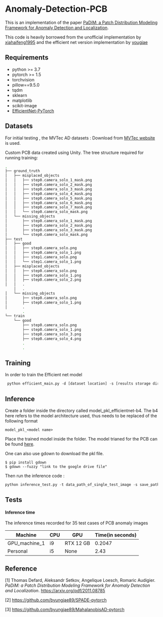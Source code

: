 # Anomaly-Detection-PCB
This is an implementation of the paper [PaDiM: a Patch Distribution Modeling Framework for Anomaly Detection and Localization](https://arxiv.org/pdf/2011.08785).   

This code is heavily borrowed from the unofficial implementation by [xiahaifeng1995](https://github.com/xiahaifeng1995/PaDiM-Anomaly-Detection-Localization-master) and the efficient net version implementation by [yougjae](https://github.com/youngjae-avikus/PaDiM-EfficientNet/tree/master)

## Requirements
* python >= 3.7
* pytorch >= 1.5
* torchvision
* pillow==9.5.0
* tqdm
* sklearn
* matplotlib
* scikit-image
* [EfficientNet-PyTorch](https://github.com/lukemelas/EfficientNet-PyTorch)

## Datasets
For initial testing , the  MVTec AD datasets : Download from [MVTec website](https://www.mvtec.com/company/research/datasets/mvtec-ad/) is used. 

Custom PCB data created using Unity. The tree structure required for running training:
```bash
.
├── ground_truth
│   ├── misplaced_objects
│   │   ├── step0.camera_solo_1_mask.png
│   │   ├── step0.camera_solo_2_mask.png
│   │   ├── step0.camera_solo_3_mask.png
│   │   ├── step0.camera_solo_4_mask.png
│   │   ├── step0.camera_solo_5_mask.png
│   │   ├── step0.camera_solo_6_mask.png
│   │   ├── step0.camera_solo_7_mask.png
│   │   └── step0.camera_solo_mask.png
│   └── missing_objects
│       ├── step0.camera_solo_1_mask.png
│       ├── step0.camera_solo_2_mask.png
│       ├── step0.camera_solo_3_mask.png
│       └── step0.camera_solo_mask.png
├── test
│   ├── good
│   │   ├── step0.camera_solo.png
│   │   ├── step0.camera_solo_1.png
│   │   ├── step1.camera_solo.png
│   │   └── step1.camera_solo_1.png
│   ├── misplaced_objects
│   │   ├── step0.camera_solo.png
│   │   ├── step0.camera_solo_1.png
│   │   ├── step0.camera_solo_2.png
│   │   .
    │   .
│   └── missing_objects
│       ├── step0.camera_solo.png
│       ├── step0.camera_solo_1.png
│       .
        .
└── train
    └── good
        ├── step0.camera_solo.png
        ├── step0.camera_solo_1.png
        ├── step0.camera_solo_3.png
        ├── step0.camera_solo_4.png
        .
        .

```

## Training 

In order to train the Efficient net model
```python
 python efficient_main.py -d [dataset location] -s [results storage directory] --training 
 ```

 ## Inference

 Create a folder inside the directory called model_pkl_efficientnet-b4. The b4 here refers to the model architecture used, thus needs to be replaced of the following format
 ```
model_pkl_<model name>
 ```

Place the trained model inside the folder. The model trianed for the PCB can be found [here](https://drive.google.com/file/d/1h28jrUBAWC0qK6xuzVMcmFyPKlIyZUKM/view?usp=sharing). 

One can also use gdown to download the pkl file.
```
$ pip install gdown
$ gdown --fuzzy "link to the google drive file"
```

Then run the inference code :
```python
python inference_test.py -t data_path_of_single_test_image -s save_path_where_the_pkl_folder_exists_and_where_results_are_stored
```

## Tests

#### Inference time
The inference times recorded for 35 test cases of PCB anomaly images

|    Machine    |      CPU      |     GPU      |     Time(in seconds)      |
| ------------- | ------------- | ------------ | -----------------------   |
| GPU_machine_1  |  i9  |  RTX 12 GB | 0.2047 |
| Personal  | i5  | None | 2.43 |

## Reference
[1] Thomas Defard, Aleksandr Setkov, Angelique Loesch, Romaric Audigier. *PaDiM: a Patch Distribution Modeling Framework for Anomaly Detection and Localization*. https://arxiv.org/pdf/2011.08785

[2] https://github.com/byungjae89/SPADE-pytorch

[3] https://github.com/byungjae89/MahalanobisAD-pytorch
